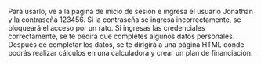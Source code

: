 Para usarlo, ve a la página de inicio de sesión e ingresa el usuario Jonathan y la contraseña 123456. Si la contraseña se ingresa incorrectamente, se bloqueará el acceso por un rato. Si ingresas las credenciales correctamente, se te pedirá que completes algunos datos personales. Después de completar los datos, se te dirigirá a una página HTML donde podrás realizar cálculos en una calculadora y crear un plan de financiación.
